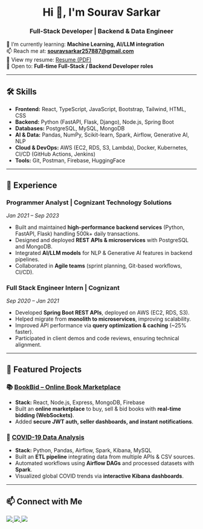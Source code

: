 <h1 align="center">Hi 👋, I'm Sourav Sarkar</h1>
<h3 align="center">Full-Stack Developer | Backend & Data Engineer</h3>


🌱 I’m currently learning: **Machine Learning, AI/LLM integration**  
📫 Reach me at: **souravsarkar257887@gmail.com**  
📄 View my resume: [Resume (PDF)](https://drive.google.com/file/d/19V03kz6-TtiBoh8neXL-JHZaKWVra0nH/view?usp=sharing)  
💼 Open to: **Full-time Full-Stack / Backend Developer roles**  

---

## 🛠️ Skills

- **Frontend:** React, TypeScript, JavaScript, Bootstrap, Tailwind, HTML, CSS  
- **Backend:** Python (FastAPI, Flask, Django), Node.js, Spring Boot  
- **Databases:** PostgreSQL, MySQL, MongoDB  
- **AI & Data:** Pandas, NumPy, Scikit-learn, Spark, Airflow, Generative AI, NLP  
- **Cloud & DevOps:** AWS (EC2, RDS, S3, Lambda), Docker, Kubernetes, CI/CD (GitHub Actions, Jenkins)  
- **Tools:** Git, Postman, Firebase, HuggingFace  

---

## 💼 Experience

### Programmer Analyst | Cognizant Technology Solutions  
*Jan 2021 – Sep 2023*  
- Built and maintained **high-performance backend services** (Python, FastAPI, Flask) handling 500k+ daily transactions.  
- Designed and deployed **REST APIs & microservices** with PostgreSQL and MongoDB.  
- Integrated **AI/LLM models** for NLP & Generative AI features in backend pipelines.  
- Collaborated in **Agile teams** (sprint planning, Git-based workflows, CI/CD).  

### Full Stack Engineer Intern | Cognizant  
*Sep 2020 – Jan 2021*  
- Developed **Spring Boot REST APIs**, deployed on AWS (EC2, RDS, S3).  
- Helped migrate from **monolith to microservices**, improving scalability.  
- Improved API performance via **query optimization & caching** (~25% faster).  
- Participated in client demos and code reviews, ensuring technical alignment.  

---

## 📌 Featured Projects

### 📚 [BookBid – Online Book Marketplace](https://github.com/sourav03561/BookBid)  
- **Stack:** React, Node.js, Express, MongoDB, Firebase  
- Built an **online marketplace** to buy, sell & bid books with **real-time bidding (WebSockets)**.  
- Added **secure JWT auth, seller dashboards, and instant notifications**.  

### 🦠 [COVID-19 Data Analysis](https://github.com/sourav03561/covid-19-data-analysis-Big-Data-)  
- **Stack:** Python, Pandas, Airflow, Spark, Kibana, MySQL  
- Built an **ETL pipeline** integrating data from multiple APIs & CSV sources.  
- Automated workflows using **Airflow DAGs** and processed datasets with **Spark**.  
- Visualized global COVID trends via **interactive Kibana dashboards**.  

---

## 📫 Connect with Me

<p align="left">
  <a href="mailto:souravsarkar257887@gmail.com">
    <img src="https://img.shields.io/badge/Email-D14836?style=flat&logo=gmail&logoColor=white"/>
  </a>
  <a href="https://www.linkedin.com/in/sourav-sarkar-8a9286186/">
    <img src="https://img.shields.io/badge/LinkedIn-0A66C2?style=flat&logo=linkedin&logoColor=white"/>
  </a>
  <a href="https://github.com/sourav03561">
    <img src="https://img.shields.io/badge/GitHub-333?style=flat&logo=github"/>
  </a>
</p>
